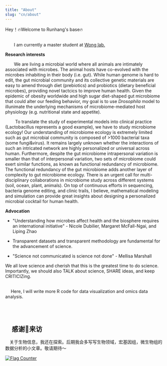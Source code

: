 ```yaml
---
title: "About"
slug: "cn/about"
---
```


Hey！🔥Welcome to Runhang's base🔥

\
   I am currently a master student at [Wong
lab.](http://entnemdept.ufl.edu/people-directory/adam-cn-wong/)

**Research interests**

  We are living a microbial world where all animals are intimately
associated with microbes. The animal hosts have co-evolved with the
microbes inhabiting in their body (i.e. gut). While human genome is hard
to edit, the gut microbial community and its collective genetic
materials are easy to amend through diet (prebiotics) and probiotics
(dietary beneficial microbes), providing novel tactcics to improve human
health. Given the epidemic of obesity worldwide and high sugar
diet-shaped gut microbiome that could alter our feeding behavior, my
goal is to use *Drosophila* model to illunimate the underlying
mechanisms of microbiome-mediated host physiology (e.g. nutritional
state and appetite).

   To translate the study of experimental models into clinical practice
(Lactobacillus represents a good example), we have to study microbiome
ecology! Our understanding of microbiome ecology is extremely limited
such as gut microbial community is composed of \>1000 bacterial taxa
(some fungi&virus). It remains largely unknown whether the interactions
of such an intricated network are highly personalized or universal
across human. Furthermore, despite the gut microbiome intrapersonal
variation is smaller than that of interpersonal variation, two sets of
microbiome could exert similar functions, as known as functional
redundancy of microbiome. The functional redundancy of the gut
microbiome adds another layer of complexity to gut microbiome ecology.
There is an urgent call for multi-disciplinary collaborations in
microbiome study across different systems (soil, ocean, plant, animals).
On top of continuous efforts in sequencing, bacteria genome editing, and
clinic trails, I believe, mathematical modeling and simulation can
provide great insights about designing a personalized microbial cocktail
for human health.

**Advocation**

-   "Understanding how microbes affect health and the biosphere requires
    an international initiative" - Nicole Dubilier, Margaret
    McFall-Ngai, and Liping Zhao
-   Transparent datasets and transparent methodology are fundamental for
    the advancement of science.

-   "Science not communicated is science not done" - Mellisa Marshall

We all love science and cherish that this is the greatest time to do
science. Importantly, we should also TALK about science, SHARE ideas,
and keep CRITICIZing.

\
  Here, I will write more R code for data visualization and omics data
analysis.

\
\
 感谢🙏来访
----------

 关于生物信息，我还在探索。后期我会多写写生物领域，宏基因组，微生物组的数据分析的小文章。敬请期待～

[![Flag
Counter](https://s11.flagcounter.com/count2/OAsj/bg_FFFFFF/txt_000000/border_CCCCCC/columns_2/maxflags_10/viewers_0/labels_0/pageviews_0/flags_0/percent_0/)](http://s11.flagcounter.com/more/OAsj)
